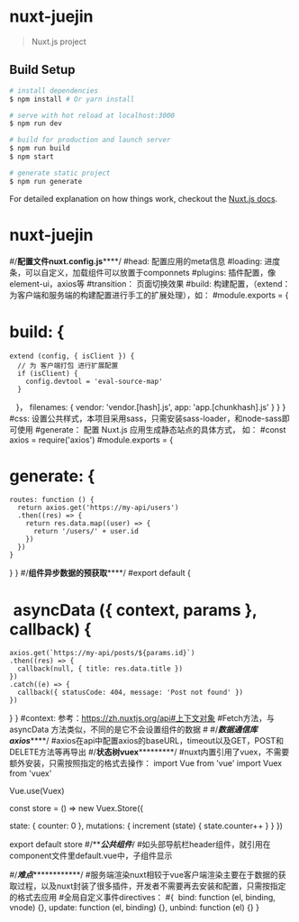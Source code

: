 # nuxt-juejin

> Nuxt.js project

## Build Setup

``` bash
# install dependencies
$ npm install # Or yarn install

# serve with hot reload at localhost:3000
$ npm run dev

# build for production and launch server
$ npm run build
$ npm start

# generate static project
$ npm run generate
```

For detailed explanation on how things work, checkout the [Nuxt.js docs](https://github.com/nuxt/nuxt.js).


# nuxt-juejin
#/**************配置文件nuxt.config.js******************/
#head: 配置应用的meta信息
#loading: 进度条，可以自定义，加载组件可以放置于componnets
#plugins: 插件配置，像element-ui，axios等
#transition： 页面切换效果
#build: 构建配置，（extend：为客户端和服务端的构建配置进行手工的扩展处理），如：
#module.exports = {                                                      
#  build: {
    extend (config, { isClient }) {
      // 为 客户端打包 进行扩展配置
      if (isClient) {
        config.devtool = 'eval-source-map'
      }
    }，
    filenames: {
      vendor: 'vendor.[hash].js',
      app: 'app.[chunkhash].js'
    }
  }
}  
#css: 设置公共样式，本项目采用sass，只需安装sass-loader，和node-sass即可使用
#generate： 配置 Nuxt.js 应用生成静态站点的具体方式， 如：
#const axios = require('axios')
#module.exports = {
#  generate: {
    routes: function () {
      return axios.get('https://my-api/users')
      .then((res) => {
        return res.data.map((user) => {
          return '/users/' + user.id
        })
      })      
    }
  }
}
#/********************组件异步数据的预获取************************/
#export default {
#  asyncData ({ context, params }, callback) {
    axios.get(`https://my-api/posts/${params.id}`)
    .then((res) => {
      callback(null, { title: res.data.title })
    })
    .catch((e) => {
      callback({ statusCode: 404, message: 'Post not found' })
    })
  }
}
#context: 参考：https://zh.nuxtjs.org/api#上下文对象
#Fetch方法，与 asyncData 方法类似，不同的是它不会设置组件的数据
#<script>
#export default {
  fetch ({ store, params }) {
    return axios.get('http://my-api/stars')
    .then((res) => {
      store.commit('setStars', res.data)
    })
  }
}
</script>
#/*******************数据通信库axios***********************/
#axios在api中配置axios的baseURL，timeout以及GET，POST和DELETE方法等再导出
#/******************状态树vuex***************************/
#nuxt内置引用了vuex，不需要额外安装，只需按照指定的格式去操作：
import Vue from 'vue'
import Vuex from 'vuex'

Vue.use(Vuex)

const store = () => new Vuex.Store({

  state: {
    counter: 0
  },
  mutations: {
    increment (state) {
      state.counter++
    }
  }
})

export default store
#/***************************公共组件*************************/
#如头部导航栏header组件，就引用在component文件里default.vue中，子组件显示<nuxt-child />

#/*********************难点*********************************/
#服务端渲染nuxt相较于vue客户端渲染主要在于数据的获取过程，以及nuxt封装了很多插件，开发者不需要再去安装和配置，只需按指定的格式去应用
#全局自定义事件directives：
#{
  bind: function (el, binding, vnode) {},
  update: function (el, binding) {},
  unbind: function (el) {}
}
